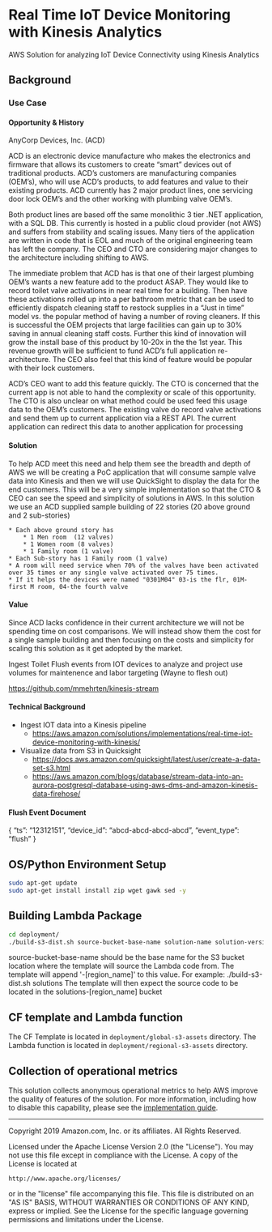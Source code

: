 # Real Time IoT Device Monitoring with Kinesis Analytics
AWS Solution for analyzing IoT Device Connectivity using Kinesis Analytics

## Background

### Use Case

#### Opportunity & History
AnyCorp Devices, Inc. (ACD)
 
ACD is an electronic device manufacture who makes the electronics and firmware that allows its customers to create “smart” devices out of traditional products. ACD’s customers are manufacturing companies (OEM’s), who will use ACD’s products, to add features and value to their existing products. ACD currently has 2 major product lines, one servicing door lock OEM’s and the other working with plumbing valve OEM’s. 
 
Both product lines are based off the same monolithic 3 tier .NET application, with a SQL DB. This currently is hosted in a public cloud provider (not AWS) and suffers from stability and scaling issues. Many tiers of the application are written in code that is EOL and much of the original engineering team has left the company. The CEO and CTO are considering major changes to the architecture including shifting to AWS.
 
The immediate problem that ACD has is that one of their largest plumbing OEM’s wants a new feature add to the product ASAP. They would like to record toilet valve activations in near real time for a building. Then have these activations rolled up into a per bathroom metric that can be used to efficiently dispatch cleaning staff to restock supplies in a “Just in time” model vs. the popular method of having a number of roving cleaners. If this is successful the OEM projects that large facilities can gain up to 30% saving in annual cleaning staff costs. Further this kind of innovation will grow the install base of this product by 10-20x in the the 1st year.  This revenue growth will be sufficient to fund ACD’s full application re-architecture. The CEO also feel that this kind of feature would be popular with their lock customers.
 
ACD’s CEO want to add this feature quickly. The CTO is concerned that the current app is not able to hand the complexity or scale of this opportunity. The CTO is also unclear on what method could be used feed this usage data to the OEM’s customers. The existing valve do record valve activations and send them up to current application via a REST API. The current application can redirect this data to another application for processing
 
#### Solution
 
To help ACD meet this need and help them see the breadth and depth of AWS we will be creating a PoC application that will consume sample valve data into Kinesis and then we will use QuickSight to display the data for the end customers.  This will be a very simple implementation so that the CTO & CEO can see the speed and simplicity of solutions in AWS. In this solution we use an ACD supplied sample building of 22 stories (20 above ground and 2 sub-stories) 

    * Each above ground story has 
        * 1 Men room  (12 valves)
        * 1 Women room (8 valves)
        * 1 Family room (1 valve)
    * Each Sub-story has 1 Family room (1 valve)
    * A room will need service when 70% of the valves have been activated over 35 times or any single valve activated over 75 times.
    * If it helps the devices were named "0301M04" 03-is the flr, 01M-first M room, 04-the fourth valve

 
#### Value
 
Since ACD lacks confidence in their current architecture we will not be spending time on cost comparisons. We will instead show them the cost for a single sample building and then focusing on the costs and simplicity for scaling this solution as it get adopted by the market.
 
Ingest Toilet Flush events from IOT devices to analyze and project use volumes for maintenence and labor targeting (Wayne to flesh out)

https://github.com/mmehrten/kinesis-stream


#### Technical Background

* Ingest IOT data into a Kinesis pipeline
    * https://aws.amazon.com/solutions/implementations/real-time-iot-device-monitoring-with-kinesis/
* Visualize data from S3 in Quicksight 
    * https://docs.aws.amazon.com/quicksight/latest/user/create-a-data-set-s3.html
    * https://aws.amazon.com/blogs/database/stream-data-into-an-aurora-postgresql-database-using-aws-dms-and-amazon-kinesis-data-firehose/

#### Flush Event Document


{ 
“ts”: “12312151”, 
“device_id”: “abcd-abcd-abcd-abcd”,
“event_type”: “flush”
}


## OS/Python Environment Setup
```bash
sudo apt-get update
sudo apt-get install install zip wget gawk sed -y
```

## Building Lambda Package
```bash
cd deployment/
./build-s3-dist.sh source-bucket-base-name solution-name solution-version
```
source-bucket-base-name should be the base name for the S3 bucket location where the template will source the Lambda code from.
The template will append '-[region_name]' to this value.
For example: ./build-s3-dist.sh solutions
The template will then expect the source code to be located in the solutions-[region_name] bucket

## CF template and Lambda function
The CF Template is located in `deployment/global-s3-assets` directory. The Lambda function is located in `deployment/regional-s3-assets` directory.

## Collection of operational metrics

This solution collects anonymous operational metrics to help AWS improve the quality of features of the solution. For more information, including how to disable this capability, please see the [implementation guide](https://docs.aws.amazon.com/solutions/latest/real-time-iot-device-monitoring-with-kinesis/appendix-c.html).

***

Copyright 2019 Amazon.com, Inc. or its affiliates. All Rights Reserved.

Licensed under the Apache License Version 2.0 (the "License"). You may not use this file except in compliance with the License. A copy of the License is located at

    http://www.apache.org/licenses/

or in the "license" file accompanying this file. This file is distributed on an "AS IS" BASIS, WITHOUT WARRANTIES OR CONDITIONS OF ANY KIND, express or implied. See the License for the specific language governing permissions and limitations under the License.
